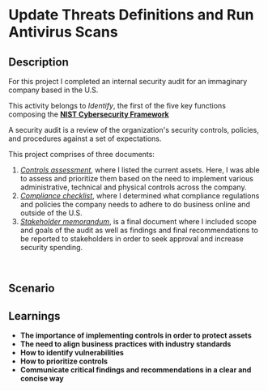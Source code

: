 <h1>Update Threats Definitions and Run Antivirus Scans</h1>


<h2>Description</h2>

For this project I completed an internal security audit for an immaginary company based in the U.S.</b>

This activity belongs to _Identify_, the first of the five key functions composing the [**NIST Cybersecurity Framework**](https://www.nist.gov/cyberframework)</b>

A security audit is a review of the organization's security controls, policies, and procedures against a set of expectations.</b>

This project comprises of three documents:</b>

1. [_Controls assessment_](https://github.com/arnius88/InternalAudit/blob/main/1.Controls%20assessment.pdf), where I listed the current assets. Here, I was able to assess and prioritize them based on the need to implement various administrative, technical and physical controls across the company.
2. [_Compliance checklist_](https://github.com/arnius88/InternalAudit/blob/main/2.Compliance%20checklist.pdf), where I determined what compliance regulations and policies the company needs to adhere to do business online and outside of the U.S.
3. [_Stakeholder memorandum_](https://github.com/arnius88/InternalAudit/blob/main/3.Stakeholder%20memorandum.pdf), is a final document where I included scope and goals of the audit as well as findings and final recommendations to be reported to stakeholders in order to seek approval and increase security spending.
<br/>


<h2>Scenario</h2>


<h2>Learnings</h2>

- <b>The importance of implementing controls in order to protect assets</b>
- <b>The need to align business practices with industry standards</b>
- <b>How to identify vulnerabilities</b>
- <b>How to prioritize controls</b>
- <b>Communicate critical findings and recommendations in a clear and concise way</b>
